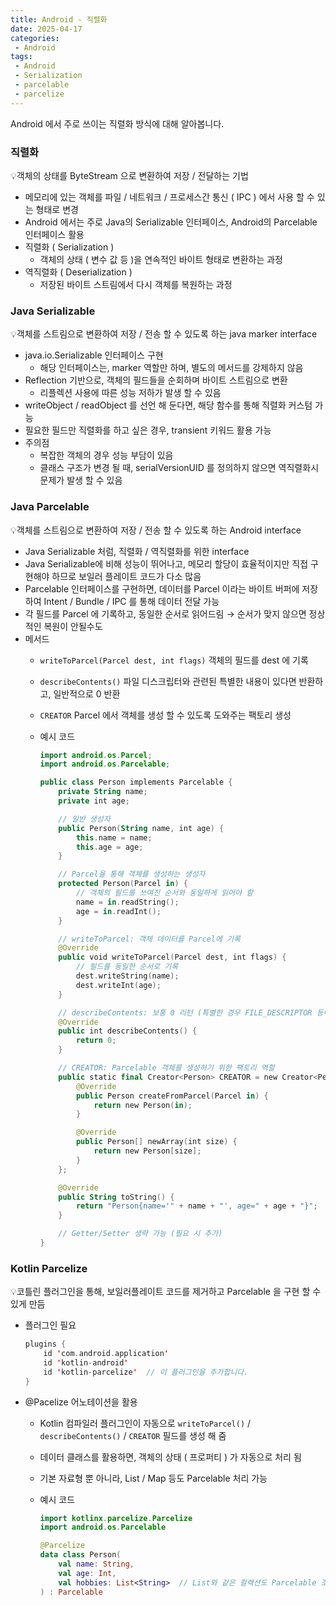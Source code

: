 ```yaml
---
title: Android - 직렬화      
date: 2025-04-17
categories:
 - Android
tags:
 - Android
 - Serialization
 - parcelable
 - parcelize 
---
```


Android 에서 주로 쓰이는 직렬화 방식에 대해 알아봅니다.   

<!-- more -->

### 직렬화

<aside>
💡객체의 상태를 ByteStream 으로 변환하여 저장 / 전달하는 기법
</aside>

- 메모리에 있는 객체를 파일 / 네트워크 / 프로세스간 통신 ( IPC ) 에서 사용 할 수 있는 형태로 변경
- Android 에서는 주로 Java의 Serializable 인터페이스, Android의 Parcelable 인터페이스 활용
- 직렬화 ( Serialization )
  - 객체의 상태 ( 변수 값 등 )을 연속적인 바이트 형태로 변환하는 과정
- 역직렬화 ( Deserialization )
  - 저장된 바이트 스트림에서 다시 객체를 복원하는 과정

### Java Serializable

<aside>
💡객체를 스트림으로 변환하여 저장 / 전송 할 수 있도록 하는 java marker interface
</aside>

- java.io.Serializable 인터페이스 구현
  - 해당 인터페이스는, marker 역할만 하며, 별도의 메서드를 강제하지 않음
- Reflection 기반으로, 객체의 필드들을 순회하며 바이트 스트림으로 변환
  - 리플렉션 사용에 따른 성능 저하가 발생 할 수 있음
- writeObject / readObject 를 선언 해 둔다면, 해당 함수를 통해 직렬화 커스텀 가능
- 필요한 필드만 직렬화를 하고 싶은 경우, transient 키워드 활용 가능
- 주의점
  - 복잡한 객체의 경우 성능 부담이 있음
  - 클래스 구조가 변경 될 때, serialVersionUID 를 정의하지 않으면 역직렬화시 문제가 발생 할 수 있음

### Java Parcelable

<aside>
💡객체를 스트림으로 변환하여 저장 / 전송 할 수 있도록 하는 Android interface
</aside>

- Java Serializable 처럼, 직렬화 / 역직렬화를 위한 interface
- Java Serializable에 비해 성능이 뛰어나고, 메모리 할당이 효율적이지만 직접 구현해야 하므로 보일러 플레이트 코드가 다소 많음
- Parcelable 인터페이스를 구현하면, 데이터를 Parcel 이라는 바이트 버퍼에 저장하여 Intent / Bundle / IPC 를 통해 데이터 전달 가능
- 각 필드를 Parcel 에 기록하고, 동일한 순서로 읽어드림 → 순서가 맞지 않으면 정상적인 복원이 안될수도
- 메서드
  - `writeToParcel(Parcel dest, int flags)` 객체의 필드를 dest 에 기록
  - `describeContents()` 파일 디스크립터와 관련된 특별한 내용이 있다면 반환하고, 일반적으로 0 반환
  - `CREATOR` Parcel 에서 객체를 생성 할 수 있도록 도와주는 팩토리 생성
  - 예시 코드

      ```kotlin
      import android.os.Parcel;
      import android.os.Parcelable;
      
      public class Person implements Parcelable {
          private String name;
          private int age;
      
          // 일반 생성자
          public Person(String name, int age) {
              this.name = name;
              this.age = age;
          }
      
          // Parcel을 통해 객체를 생성하는 생성자
          protected Person(Parcel in) {
              // 객체의 필드를 쓰여진 순서와 동일하게 읽어야 함
              name = in.readString();
              age = in.readInt();
          }
      
          // writeToParcel: 객체 데이터를 Parcel에 기록
          @Override
          public void writeToParcel(Parcel dest, int flags) {
              // 필드를 동일한 순서로 기록
              dest.writeString(name);
              dest.writeInt(age);
          }
      
          // describeContents: 보통 0 리턴 (특별한 경우 FILE_DESCRIPTOR 등이 있을 경우 다른 값)
          @Override
          public int describeContents() {
              return 0;
          }
      
          // CREATOR: Parcelable 객체를 생성하기 위한 팩토리 역할
          public static final Creator<Person> CREATOR = new Creator<Person>() {
              @Override
              public Person createFromParcel(Parcel in) {
                  return new Person(in);
              }
      
              @Override
              public Person[] newArray(int size) {
                  return new Person[size];
              }
          };
      
          @Override
          public String toString() {
              return "Person{name='" + name + "', age=" + age + "}";
          }
      
          // Getter/Setter 생략 가능 (필요 시 추가)
      }
      ```


### Kotlin Parcelize

<aside>
💡코틀린 플러그인을 통해, 보일러플레이트 코드를 제거하고 Parcelable 을 구현 할 수 있게 만듬
</aside>

- 플러그인 필요

    ```kotlin
    plugins {
        id 'com.android.application'
        id 'kotlin-android'
        id 'kotlin-parcelize'  // 이 플러그인을 추가합니다.
    }
    ```

- @Pacelize 어노테이션을 활용
  - Kotlin 컴파일러 플러그인이 자동으로 `writeToParcel()` / `describeContents()` / `CREATOR` 필드를 생성 해 줌
  - 데이터 클래스를 활용하면, 객체의 상태 ( 프로퍼티 ) 가 자동으로 처리 됨
  - 기본 자료형 뿐 아니라, List / Map 등도 Parcelable 처리 가능
  - 예시 코드

      ```kotlin
      import kotlinx.parcelize.Parcelize
      import android.os.Parcelable
      
      @Parcelize
      data class Person(
          val name: String,
          val age: Int,
          val hobbies: List<String>  // List와 같은 컬렉션도 Parcelable 조건을 만족하면 사용 가능
      ) : Parcelable
      ```